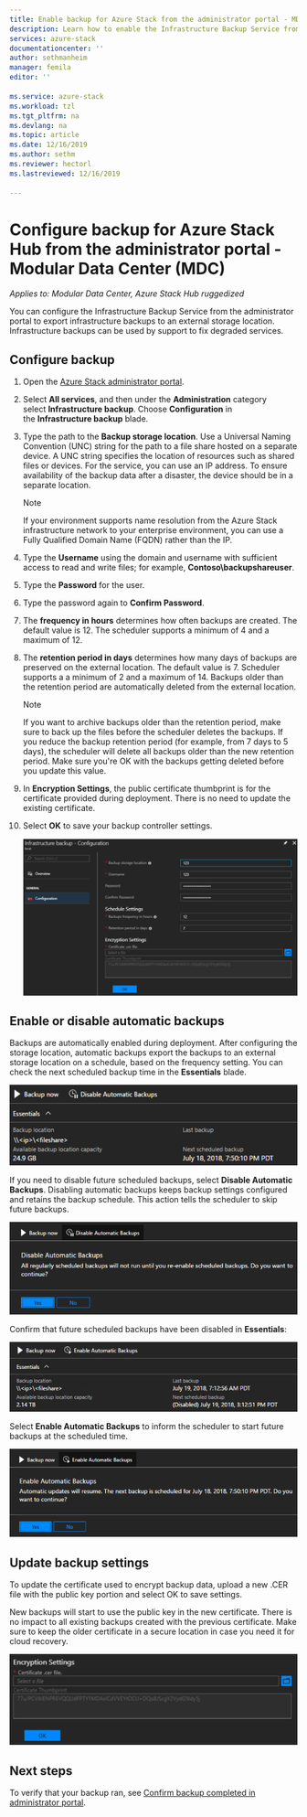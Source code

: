 ```yaml
---
title: Enable backup for Azure Stack from the administrator portal - MDC
description: Learn how to enable the Infrastructure Backup Service from the administrator portal so that Azure Stack can be restored in case of failure. For a Modular Data Center.
services: azure-stack
documentationcenter: ''
author: sethmanheim
manager: femila
editor: ''

ms.service: azure-stack
ms.workload: tzl
ms.tgt_pltfrm: na
ms.devlang: na
ms.topic: article
ms.date: 12/16/2019
ms.author: sethm
ms.reviewer: hectorl
ms.lastreviewed: 12/16/2019

---
```


# Configure backup for Azure Stack Hub from the administrator portal - Modular Data Center (MDC)

*Applies to: Modular Data Center, Azure Stack Hub ruggedized*

You can configure the Infrastructure Backup Service from the administrator portal to export infrastructure backups to an external storage location. Infrastructure backups can be used by support to fix degraded services.

## Configure backup

1. Open the [Azure Stack administrator portal](../../operator/azure-stack-manage-portals.md).

2. Select **All services**, and then under the **Administration** category select **Infrastructure backup**. Choose **Configuration** in the **Infrastructure backup** blade.

3. Type the path to the **Backup storage location**. Use a Universal Naming Convention (UNC) string for the path to a file share hosted on a separate device. A UNC string specifies the location of resources such as shared files or devices. For the service, you can use an IP address. To ensure availability of the backup data after a disaster, the device should be in a separate location.

    > [!NOTE]  
    > If your environment supports name resolution from the Azure Stack infrastructure network to your enterprise environment, you can use a Fully Qualified Domain Name (FQDN) rather than the IP.

4. Type the **Username** using the domain and username with sufficient access to read and write files; for example, **Contoso\backupshareuser**.

5. Type the **Password** for the user.

6. Type the password again to **Confirm Password**.

7. The **frequency in hours** determines how often backups are created. The default value is 12. The scheduler supports a minimum of 4 and a maximum of 12.

8. The **retention period in days** determines how many days of backups are preserved on the external location. The default value is 7. Scheduler supports a a minimum of 2 and a maximum of 14. Backups older than the retention period are automatically deleted from the external location.

   > [!NOTE]
   > If you want to archive backups older than the retention period, make sure to back up the files before the scheduler deletes the backups. If you reduce the backup retention period (for example, from 7 days to 5 days), the scheduler will delete all backups older than the new retention period. Make sure you're OK with the backups getting deleted before you update this value.

9. In **Encryption Settings**, the public certificate thumbprint is for the certificate provided during deployment. There is no need to update the existing certificate.

10. Select **OK** to save your backup controller settings.

    ![Azure Stack - Backup controller settings](media/azure-stack-backup-enable-backup-console-tzl/backup-controller-settings-certificate.png)

## Enable or disable automatic backups

Backups are automatically enabled during deployment. After configuring the storage location, automatic backups export the backups to an external storage location on a schedule, based on the frequency setting. You can check the next scheduled backup time in the **Essentials** blade.

![Azure Stack - on-demand backup](media/azure-stack-backup-enable-backup-console-tzl/on-demand-backup.png)

If you need to disable future scheduled backups, select **Disable Automatic Backups**. Disabling automatic backups keeps backup settings configured and retains the backup schedule. This action tells the scheduler to skip future backups.

![Azure Stack - disable scheduled backups](media/azure-stack-backup-enable-backup-console-tzl/disable-auto-backup.png)

Confirm that future scheduled backups have been disabled in **Essentials**:

![Azure Stack - confirm backups have been disabled](media/azure-stack-backup-enable-backup-console-tzl/confirm-disable.png)

Select **Enable Automatic Backups** to inform the scheduler to start future backups at the scheduled time.

![Azure Stack - enable scheduled backups](media/azure-stack-backup-enable-backup-console-tzl/enable-auto-backup.png)

## Update backup settings

To update the certificate used to encrypt backup data, upload a new .CER file with the public key portion and select OK to save settings.

New backups will start to use the public key in the new certificate. There is no impact to all existing backups created with the previous certificate. Make sure to keep the older certificate in a secure location in case you need it for cloud recovery.

![Azure Stack - view certificate thumbprint](media/azure-stack-backup-enable-backup-console-tzl/encryption-settings-thumbprint.png)

## Next steps

To verify that your backup ran, see [Confirm backup completed in administrator portal](../../operator/azure-stack-backup-back-up-azure-stack.md).

